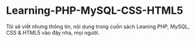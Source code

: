 # Learning-PHP-MySQL-CSS-HTML5
Tôi sẽ viết nhưng thông tin, nội dung trong cuốn sách Leaning PHP, MySQL, CSS &amp; HTML5 vào đây nha, mọi người.
